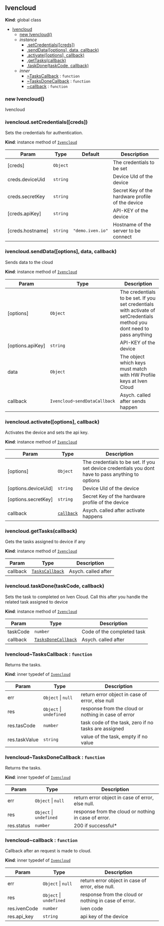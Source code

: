 <a name="Ivencloud"></a>

## Ivencloud
**Kind**: global class

* [Ivencloud](#Ivencloud)
    * [new Ivencloud()](#new_Ivencloud_new)
    * _instance_
        * [.setCredentials([creds])](#Ivencloud+setCredentials)
        * [.sendData([options], data, callback)](#Ivencloud+sendData)
        * [.activate([options], callback)](#Ivencloud+activate)
        * [.getTasks(callback)](#Ivencloud+getTasks)
        * [.taskDone(taskCode, callback)](#Ivencloud+taskDone)
    * _inner_
        * [~TasksCallback](#Ivencloud..TasksCallback) : <code>function</code>
        * [~TasksDoneCallback](#Ivencloud..TasksDoneCallback) : <code>function</code>
        * [~callback](#Ivencloud..callback) : <code>function</code>

<a name="new_Ivencloud_new"></a>

### new Ivencloud()
Ivencloud

<a name="Ivencloud+setCredentials"></a>

### ivencloud.setCredentials([creds])
Sets the credentials for authentication.

**Kind**: instance method of <code>[Ivencloud](#Ivencloud)</code>

| Param | Type | Default | Description |
| --- | --- | --- | --- |
| [creds] | <code>Object</code> |  | The credentials to be set |
| creds.deviceUid | <code>string</code> |  | Device UId of the device |
| creds.secretKey | <code>string</code> |  | Secret Key of the hardware profile of  the device |
| [creds.apiKey] | <code>string</code> |  | API-KEY of the device |
| [creds.hostname] | <code>string</code> | <code>&quot;demo.iven.io&quot;</code> | Hostname of the server to be connect |

<a name="Ivencloud+sendData"></a>

### ivencloud.sendData([options], data, callback)
Sends data to the cloud

**Kind**: instance method of <code>[Ivencloud](#Ivencloud)</code>

| Param | Type | Description |
| --- | --- | --- |
| [options] | <code>Object</code> | The credentials to be set. If you set credentials with activate of setCredentials method you dont need to pass anything |
| [options.apiKey] | <code>string</code> | API-KEY of the device |
| data | <code>Object</code> | The object which keys must match with HW Profile keys at Iven Cloud |
| callback | <code>Ivencloud~sendDataCallback</code> | Asych. called after sends happen |

<a name="Ivencloud+activate"></a>

### ivencloud.activate([options], callback)
Activates the device and sets the api key.

**Kind**: instance method of <code>[Ivencloud](#Ivencloud)</code>

| Param | Type | Description |
| --- | --- | --- |
| [options] | <code>Object</code> | The credentials to be set. If you set device credentials you dont have to pass anything to options |
| [options.deviceUid] | <code>string</code> | Device UId of the device |
| [options.secretKey] | <code>string</code> | Secret Key of the hardware profile of the device |
| callback | <code>[callback](#Ivencloud..callback)</code> | Asych. called after activate happens |

<a name="Ivencloud+getTasks"></a>

### ivencloud.getTasks(callback)
Gets the tasks assigned to device if any

**Kind**: instance method of <code>[Ivencloud](#Ivencloud)</code>

| Param | Type | Description |
| --- | --- | --- |
| callback | <code>[TasksCallback](#Ivencloud..TasksCallback)</code> | Asych. called after |

<a name="Ivencloud+taskDone"></a>

### ivencloud.taskDone(taskCode, callback)
Sets the task to completed on Iven Cloud. Call this after you handle the related task
assigned to device

**Kind**: instance method of <code>[Ivencloud](#Ivencloud)</code>

| Param | Type | Description |
| --- | --- | --- |
| taskCode | <code>number</code> | Code of the completed task |
| callback | <code>[TasksDoneCallback](#Ivencloud..TasksDoneCallback)</code> | Asych. called after |

<a name="Ivencloud..TasksCallback"></a>

### Ivencloud~TasksCallback : <code>function</code>
Returns the tasks.

**Kind**: inner typedef of <code>[Ivencloud](#Ivencloud)</code>

| Param | Type | Description |
| --- | --- | --- |
| err | <code>Object</code> &#124; <code>null</code> | return error object in case of error, else null |
| res | <code>Object</code> &#124; <code>undefined</code> | response from the cloud or nothing in case of error |
| res.tasCode | <code>number</code> | task code of the task, zero if no tasks are assigned |
| res.taskValue | <code>string</code> | value of the task, empty if no value |

<a name="Ivencloud..TasksDoneCallback"></a>

### Ivencloud~TasksDoneCallback : <code>function</code>
Returns the tasks.

**Kind**: inner typedef of <code>[Ivencloud](#Ivencloud)</code>

| Param | Type | Description |
| --- | --- | --- |
| err | <code>Object</code> &#124; <code>null</code> | return error object in case of error, else null. |
| res | <code>Object</code> &#124; <code>undefined</code> | response from the cloud or nothing in case of error. |
| res.status | <code>number</code> | 200 if successful* |

<a name="Ivencloud..callback"></a>

### Ivencloud~callback : <code>function</code>
Callback after an request is made to cloud.

**Kind**: inner typedef of <code>[Ivencloud](#Ivencloud)</code>

| Param | Type | Description |
| --- | --- | --- |
| err | <code>Object</code> &#124; <code>null</code> | return error object in case of error, else null. |
| res | <code>Object</code> &#124; <code>undefined</code> | response from the cloud or nothing in case of error. |
| res.ivenCode | <code>number</code> | iven code |
| res.api_key | <code>string</code> | api key of the device |

